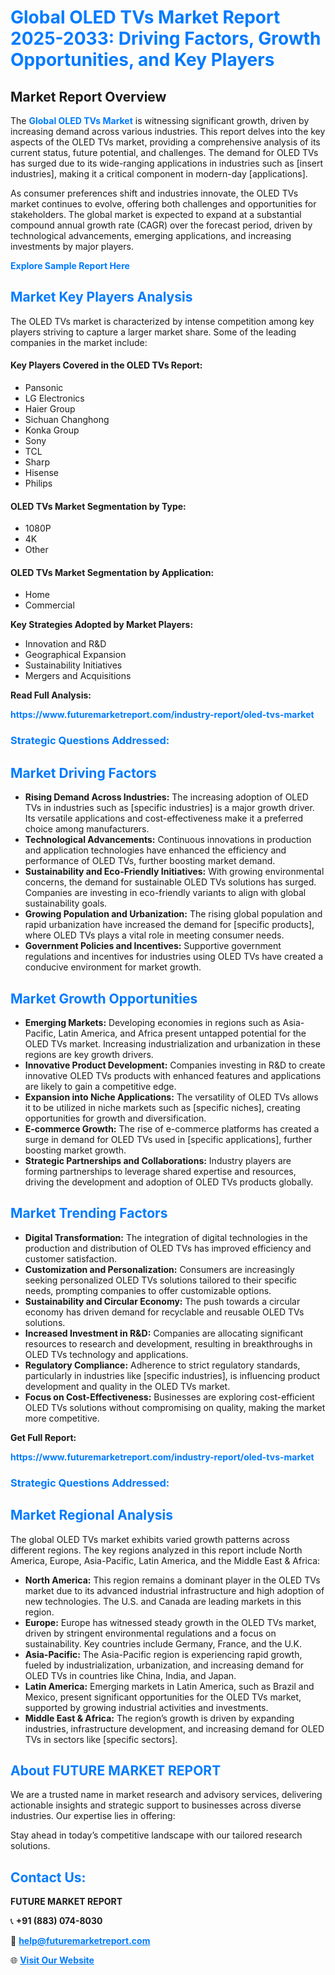 <h1 style="color: #007BFF;">Global OLED TVs Market Report 2025-2033: Driving Factors, Growth Opportunities, and Key Players</h1>

<section id="overview">
<h2>Market Report Overview</h2>
<p>The <a href="https://www.futuremarketreport.com/industry-report/oled-tvs-market" style="color: #007BFF; text-decoration: none;"><strong>Global OLED TVs Market</strong></a> is witnessing significant growth, driven by increasing demand across various industries. This report delves into the key aspects of the OLED TVs market, providing a comprehensive analysis of its current status, future potential, and challenges. The demand for OLED TVs has surged due to its wide-ranging applications in industries such as [insert industries], making it a critical component in modern-day [applications].</p>
<p>As consumer preferences shift and industries innovate, the OLED TVs market continues to evolve, offering both challenges and opportunities for stakeholders. The global market is expected to expand at a substantial compound annual growth rate (CAGR) over the forecast period, driven by technological advancements, emerging applications, and increasing investments by major players.</p>
</section>

<section id="overview">
<p><a href="https://www.futuremarketreport.com/request-sample/reportId=104718" style="color: #007BFF; text-decoration: none;"><strong>Explore Sample Report Here</strong></a></p>
</section>

<section id="key-players">
<h2 style="color: #007BFF;">Market Key Players Analysis</h2>
<p>The OLED TVs market is characterized by intense competition among key players striving to capture a larger market share. Some of the leading companies in the market include:</p>
<h4>Key Players Covered in the OLED TVs Report:</h4>
<ul><li>Pansonic</li><li>LG Electronics</li><li>Haier Group</li><li>Sichuan Changhong</li><li>Konka Group</li><li>Sony</li><li>TCL</li><li>Sharp</li><li>Hisense</li><li>Philips</li></ul>
<h4>OLED TVs Market Segmentation by Type:</h4>
<ul><li>1080P</li><li>4K</li><li>Other</li></ul>

<h4>OLED TVs Market Segmentation by Application:</h4>
<ul><li>Home</li><li>Commercial</li></ul>
<p><strong>Key Strategies Adopted by Market Players:</strong></p>
<ul>
<li>Innovation and R&D</li>
<li>Geographical Expansion</li>
<li>Sustainability Initiatives</li>
<li>Mergers and Acquisitions</li>
</ul>
</section>

<section>
<p><strong>Read Full Analysis: </strong></p><a href="https://www.futuremarketreport.com/industry-report/oled-tvs-market" style="color: #007BFF; text-decoration: none;"><strong>https://www.futuremarketreport.com/industry-report/oled-tvs-market</strong></a>
<h3 style="color: #007BFF;">Strategic Questions Addressed:</h3>
</section>

<section id="driving-factors">
<h2 style="color: #007BFF;">Market Driving Factors</h2>
<ul>
<li><strong>Rising Demand Across Industries:</strong> The increasing adoption of OLED TVs in industries such as [specific industries] is a major growth driver. Its versatile applications and cost-effectiveness make it a preferred choice among manufacturers.</li>
<li><strong>Technological Advancements:</strong> Continuous innovations in production and application technologies have enhanced the efficiency and performance of OLED TVs, further boosting market demand.</li>
<li><strong>Sustainability and Eco-Friendly Initiatives:</strong> With growing environmental concerns, the demand for sustainable OLED TVs solutions has surged. Companies are investing in eco-friendly variants to align with global sustainability goals.</li>
<li><strong>Growing Population and Urbanization:</strong> The rising global population and rapid urbanization have increased the demand for [specific products], where OLED TVs plays a vital role in meeting consumer needs.</li>
<li><strong>Government Policies and Incentives:</strong> Supportive government regulations and incentives for industries using OLED TVs have created a conducive environment for market growth.</li>
</ul>
</section>

<section id="growth-opportunities">
<h2 style="color: #007BFF;">Market Growth Opportunities</h2>
<ul>
<li><strong>Emerging Markets:</strong> Developing economies in regions such as Asia-Pacific, Latin America, and Africa present untapped potential for the OLED TVs market. Increasing industrialization and urbanization in these regions are key growth drivers.</li>
<li><strong>Innovative Product Development:</strong> Companies investing in R&D to create innovative OLED TVs products with enhanced features and applications are likely to gain a competitive edge.</li>
<li><strong>Expansion into Niche Applications:</strong> The versatility of OLED TVs allows it to be utilized in niche markets such as [specific niches], creating opportunities for growth and diversification.</li>
<li><strong>E-commerce Growth:</strong> The rise of e-commerce platforms has created a surge in demand for OLED TVs used in [specific applications], further boosting market growth.</li>
<li><strong>Strategic Partnerships and Collaborations:</strong> Industry players are forming partnerships to leverage shared expertise and resources, driving the development and adoption of OLED TVs products globally.</li>
</ul>
</section>

<section id="trending-factors">
<h2 style="color: #007BFF;">Market Trending Factors</h2>
<ul>
<li><strong>Digital Transformation:</strong> The integration of digital technologies in the production and distribution of OLED TVs has improved efficiency and customer satisfaction.</li>
<li><strong>Customization and Personalization:</strong> Consumers are increasingly seeking personalized OLED TVs solutions tailored to their specific needs, prompting companies to offer customizable options.</li>
<li><strong>Sustainability and Circular Economy:</strong> The push towards a circular economy has driven demand for recyclable and reusable OLED TVs solutions.</li>
<li><strong>Increased Investment in R&D:</strong> Companies are allocating significant resources to research and development, resulting in breakthroughs in OLED TVs technology and applications.</li>
<li><strong>Regulatory Compliance:</strong> Adherence to strict regulatory standards, particularly in industries like [specific industries], is influencing product development and quality in the OLED TVs market.</li>
<li><strong>Focus on Cost-Effectiveness:</strong> Businesses are exploring cost-efficient OLED TVs solutions without compromising on quality, making the market more competitive.</li>
</ul>
</section>

<section>
<p><strong>Get Full Report: </strong></p><a href="https://www.futuremarketreport.com/industry-report/oled-tvs-market" style="color: #007BFF; text-decoration: none;"><strong>https://www.futuremarketreport.com/industry-report/oled-tvs-market</strong></a>
<h3 style="color: #007BFF;">Strategic Questions Addressed:</h3>
</section>


<section id="regional-analysis">
<h2 style="color: #007BFF;">Market Regional Analysis</h2>
<p>The global OLED TVs market exhibits varied growth patterns across different regions. The key regions analyzed in this report include North America, Europe, Asia-Pacific, Latin America, and the Middle East & Africa:</p>
<ul>
<li><strong>North America:</strong> This region remains a dominant player in the OLED TVs market due to its advanced industrial infrastructure and high adoption of new technologies. The U.S. and Canada are leading markets in this region.</li>
<li><strong>Europe:</strong> Europe has witnessed steady growth in the OLED TVs market, driven by stringent environmental regulations and a focus on sustainability. Key countries include Germany, France, and the U.K.</li>
<li><strong>Asia-Pacific:</strong> The Asia-Pacific region is experiencing rapid growth, fueled by industrialization, urbanization, and increasing demand for OLED TVs in countries like China, India, and Japan.</li>
<li><strong>Latin America:</strong> Emerging markets in Latin America, such as Brazil and Mexico, present significant opportunities for the OLED TVs market, supported by growing industrial activities and investments.</li>
<li><strong>Middle East & Africa:</strong> The region’s growth is driven by expanding industries, infrastructure development, and increasing demand for OLED TVs in sectors like [specific sectors].</li>
</ul>
</section>

<footer>
<h2 style="color: #007BFF;">About FUTURE MARKET REPORT</h2>
<p>We are a trusted name in market research and advisory services, delivering actionable insights and strategic support to businesses across diverse industries. Our expertise lies in offering:</p>

<p>Stay ahead in today’s competitive landscape with our tailored research solutions.</p>

<h2 style="color: #007BFF;">Contact Us:</h2>
<p><strong>FUTURE MARKET REPORT</strong></p>
<p>📞 <strong>+91 (883) 074-8030</strong></p>
<p>📧 <strong><a href="mailto:help@futuremarketreport.com" style="color: #007BFF;">help@futuremarketreport.com</a></strong></p>
<p>🌐 <strong><a href="https://www.futuremarketreport.com/" style="color: #007BFF;">Visit Our Website</a></strong></p>
</footer>